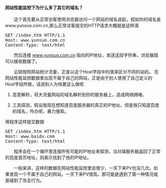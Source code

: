 ####  网站性能监控下为什么多了其它的域名？
&emsp;&emsp;这个首先要从正常访客使用浏览器访问一个网站的域名说起，假如你的域名是www.yunsuo.com.cn,那么正常访客提交的HTTP请求大概就是这样滴
<pre>GET /index.htm HTTP/1.1
Host: www.yunsuo.com.cn
Content-Type: text/html</pre>
&emsp;&emsp;然后连接 www.yunsuo.com.cn 指向的IP地址，发送这段字符串，浏览器就可以接收数据了。

&emsp;&emsp;云锁按照网站统计流量，正是以这个Host字段中的值来区分不同的站的。
在网站性能监控数据里出现不属于自己的网站，正是由于别人使用了自己定义的Host字段所致，话说别人为啥要这么做呢

1. 恶意解析，将大流量网站的域名解析到你的服务器上，造成网络拥堵。

2. 工具探测，假设我现在想知道百度服务器的真正的IP地址，但是我只知道百度的域名，咋办呢，暴力搜索。

用程序这样提交数据
<pre>GET /index.htm HTTP/1.1
Host: www.baidu.com
Content-Type: text/html</pre>
&emsp;&emsp;程序会在一个循环里连接所有可能的IP地址来探测，当对端服务器返回了正常的百度首页地址，则表示找到了他的IP地址。

&emsp;&emsp;一般来讲，这样的数据在网站性能监控里会很少，一天下来PV也没几次。如果发现一个不属于自己的网站，一天下来PV很高，那可能是遇到了第一种情况或是碰到了攻击行为。
